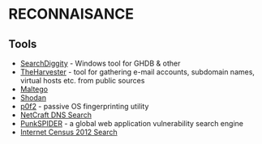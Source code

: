 # RECONNAISANCE

Tools
-----

* [SearchDiggity](https://www.bishopfox.com/resources/tools/google-hacking-diggity/attack-tools/) - Windows tool for GHDB & other
* [TheHarvester](https://github.com/laramies/theHarvester) - tool for gathering e-mail accounts, subdomain names, virtual hosts etc. from public sources
* [Maltego](http://www.paterva.com/web6/products/maltego.php)
* [Shodan](https://www.shodan.io/)
* [p0f2](http://lcamtuf.coredump.cx/p0f3/#/) - passive OS fingerprinting utility
* [NetCraft DNS Search](http://searchdns.netcraft.com/)
* [PunkSPIDER](https://www.punkspider.org/) - a global web application vulnerability search engine
* [Internet Census 2012 Search](http://exfiltrated.com/querystart.php)
